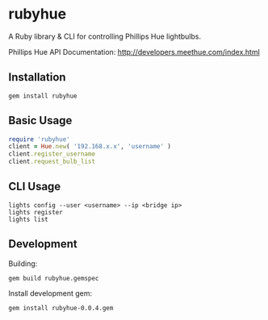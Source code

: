 rubyhue
========
A Ruby library & CLI for controlling Phillips Hue lightbulbs.

Phillips Hue API Documentation: http://developers.meethue.com/index.html

Installation
----
```
gem install rubyhue
```

Basic Usage
-----
```ruby
require 'rubyhue'
client = Hue.new( '192.168.x.x', 'username' )
client.register_username
client.request_bulb_list
```

CLI Usage
----
```
lights config --user <username> --ip <bridge ip>
lights register
lights list
```

Development
-----
Building:
```
gem build rubyhue.gemspec
```

Install development gem:
```
gem install rubyhue-0.0.4.gem
```
